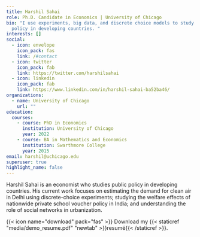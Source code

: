 ```yaml
---
title: Harshil Sahai
role: Ph.D. Candidate in Economics | University of Chicago
bio: "I use experiments, big data, and discrete choice models to study public
  policy in developing countries. "
interests: []
social:
  - icon: envelope
    icon_pack: fas
    link: /#contact
  - icon: twitter
    icon_pack: fab
    link: https://twitter.com/harshilsahai
  - icon: linkedin
    icon_pack: fab
    link: https://www.linkedin.com/in/harshil-sahai-ba52ba46/
organizations:
  - name: University of Chicago
    url: ""
education:
  courses:
    - course: PhD in Economics
      institution: University of Chicago
      year: 2022
    - course: BA in Mathematics and Economics
      institution: Swarthmore College
      year: 2015
email: harshil@uchicago.edu
superuser: true
highlight_name: false
---
```

Harshil Sahai is an economist who studies public policy in developing countries. His current work focuses on estimating the demand for clean air in Delhi using discrete-choice experiments; studying the welfare effects of nationwide private school voucher policy in India; and understanding the role of social networks in urbanization.

{{< icon name="download" pack="fas" >}} Download my {{< staticref "media/demo_resume.pdf" "newtab" >}}resumé{{< /staticref >}}.
